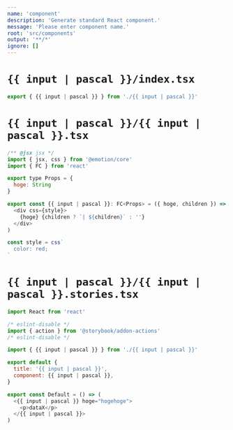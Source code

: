 ```yaml
---
name: 'component'
description: 'Generate standard React component.'
message: 'Please enter component name.'
root: 'src/components'
output: '**/*'
ignore: []
---
```


# `{{ input | pascal }}/index.tsx`

```javascript
export { {{ input | pascal }} } from './{{ input | pascal }}'

```

# `{{ input | pascal }}/{{ input | pascal }}.tsx`

```javascript
/** @jsx jsx */
import { jsx, css } from '@emotion/core'
import { FC } from 'react'

export type Props = {
  hoge: String
}

export const {{ input | pascal }}: FC<Props> = ({ hoge, children }) => (
  <div css={style}>
    {hoge} {children ? `| ${children}` : ''}
  </div>
)

const style = css`
  color: red;
`

```

# `{{ input | pascal }}/{{ input | pascal }}.stories.tsx`

```javascript
import React from 'react'

/* eslint-disable */
import { action } from '@storybook/addon-actions'
/* eslint-disable */

import { {{ input | pascal }} } from './{{ input | pascal }}'

export default {
  title: '{{ input | pascal }}',
  component: {{ input | pascal }},
}

export const Default = () => (
  <{{ input | pascal }} hoge="hogehoge">
    <p>dataX</p>
  </{{ input | pascal }}>
)
```

